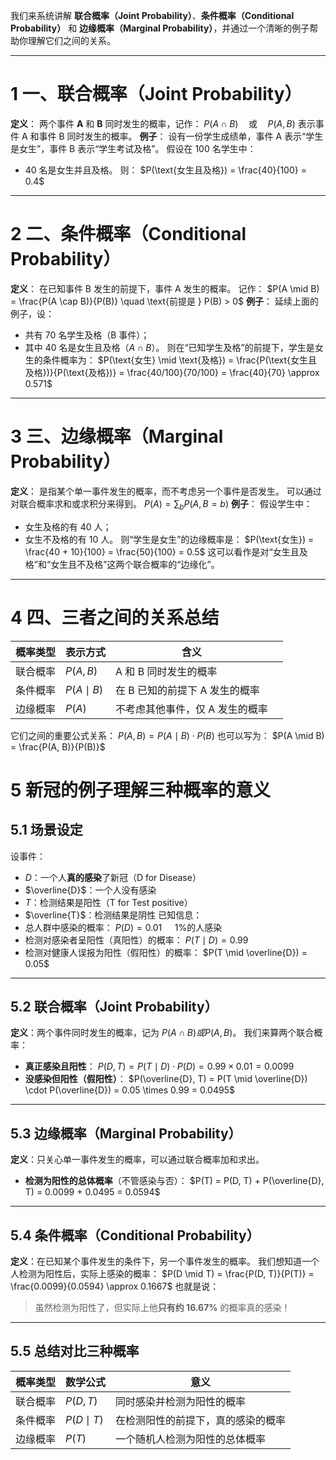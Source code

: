 我们来系统讲解 **联合概率（Joint Probability）**、**条件概率（Conditional Probability）** 和 **边缘概率（Marginal Probability）**，并通过一个清晰的例子帮助你理解它们之间的关系。

---

# 1 **一、联合概率（Joint Probability）**
**定义**：
两个事件 **A** 和 **B** 同时发生的概率，记作：
$P(A \cap B) \quad \text{或} \quad P(A, B)$
表示事件 A 和事件 B 同时发生的概率。
**例子**：
设有一份学生成绩单，事件 A 表示“学生是女生”，事件 B 表示“学生考试及格”。
假设在 100 名学生中：
- 40 名是女生并且及格。
则：
$P(\text{女生且及格}) = \frac{40}{100} = 0.4$

---

# 2 **二、条件概率（Conditional Probability）**

**定义**：
在已知事件 B 发生的前提下，事件 A 发生的概率。
记作：
$P(A \mid B) = \frac{P(A \cap B)}{P(B)} \quad \text{前提是 } P(B) > 0$
**例子**：
延续上面的例子，设：
- 共有 70 名学生及格（B 事件）；
- 其中 40 名是女生且及格$（A ∩ B）$。
则在“已知学生及格”的前提下，学生是女生的条件概率为：
$P(\text{女生} \mid \text{及格}) = \frac{P(\text{女生且及格})}{P(\text{及格})} = \frac{40/100}{70/100} = \frac{40}{70} \approx 0.571$

---

# 3 **三、边缘概率（Marginal Probability）**
**定义**：
是指某个单一事件发生的概率，而不考虑另一个事件是否发生。
可以通过对联合概率求和或求积分来得到。
$P(A) = \sum_{b} P(A, B = b)$
**例子**：
假设学生中：
- 女生及格的有 40 人；
- 女生不及格的有 10 人。
则“学生是女生”的边缘概率是：
$P(\text{女生}) = \frac{40 + 10}{100} = \frac{50}{100} = 0.5$
这可以看作是对“女生且及格”和“女生且不及格”这两个联合概率的“边缘化”。

---

# 4 **四、三者之间的关系总结**

| **概率类型** | **表示方式**      | **含义**             |     |
| -------- | ------------- | ------------------ | --- |
| 联合概率     | $P(A, B)$     | A 和 B 同时发生的概率      |     |
| 条件概率     | $P(A \mid B)$ | 在 B 已知的前提下 A 发生的概率 |     |
| 边缘概率     | $P(A)$        | 不考虑其他事件，仅 A 发生的概率  |     |

它们之间的重要公式关系：
$P(A, B) = P(A \mid B) \cdot P(B)$
也可以写为：
$P(A \mid B) = \frac{P(A, B)}{P(B)}$

# 5 新冠的例子理解三种概率的意义
## 5.1 **场景设定**

设事件：
- $D$：一个人**真的感染**了新冠（D for Disease）
- $\overline{D}$：一个人没有感染
- $T$：检测结果是阳性（T for Test positive）
- $\overline{T}$：检测结果是阴性
已知信息：
- 总人群中感染的概率：
    $P(D) = 0.01 \quad$ 1%的人感染
- 检测对感染者呈阳性（真阳性）的概率：
    $P(T \mid D) = 0.99$
- 检测对健康人误报为阳性（假阳性）的概率：
    $P(T \mid \overline{D}) = 0.05$

---

## 5.2 联合概率（Joint Probability）

**定义**：两个事件同时发生的概率，记为 $P(A \cap B) 或 P(A, B)$。
我们来算两个联合概率：
- **真正感染且阳性**：
    $P(D, T) = P(T \mid D) \cdot P(D) = 0.99 \times 0.01 = 0.0099$
- **没感染但阳性（假阳性）**：
    $P(\overline{D}, T) = P(T \mid \overline{D}) \cdot P(\overline{D}) = 0.05 \times 0.99 = 0.0495$

---

## 5.3 边缘概率（Marginal Probability）

**定义**：只关心单一事件发生的概率，可以通过联合概率加和求出。
- **检测为阳性的总体概率**（不管感染与否）：
    $P(T) = P(D, T) + P(\overline{D}, T) = 0.0099 + 0.0495 = 0.0594$

---

## 5.4 **条件概率（Conditional Probability）**

**定义**：在已知某个事件发生的条件下，另一个事件发生的概率。
我们想知道一个人检测为阳性后，实际上感染的概率：
$P(D \mid T) = \frac{P(D, T)}{P(T)} = \frac{0.0099}{0.0594} \approx 0.1667$
也就是说：
  

> 虽然检测为阳性了，但实际上他**只有约 16.67%** 的概率真的感染！

---

## 5.5 **总结对比三种概率**

| **概率类型** | **数学公式**      | **意义**            |
| -------- | ------------- | ----------------- |
| 联合概率     | $P(D, T)$     | 同时感染并检测为阳性的概率     |
| 条件概率     | $P(D \mid T)$ | 在检测阳性的前提下，真的感染的概率 |
| 边缘概率     | $P(T)$        | 一个随机人检测为阳性的总体概率   |
